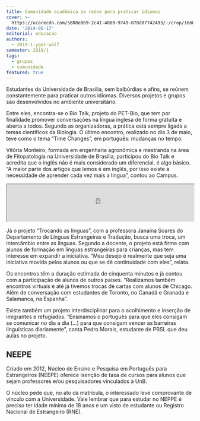 ```yaml
---
title: Comunidade acadêmica se reúne para praticar idiomas
cover: >-
  https://ucarecdn.com/5808e8b9-2c41-4889-9749-078d87742493/-/crop/1668x1044/0,1044/-/preview/
date: '2019-05-17'
editorial: educacao
authors:
  - 2019-1-ygor-wolf
semester: 2019/1
tags:
  - grupos
  - comunidade
featured: true
---
```

Estudantes da Universidade de Brasília, sem balbúrdias e afins, se reúnem constantemente para praticar outros idiomas. Diversos projetos e grupos são desenvolvidos no ambiente universitário.

Entre eles, encontra-se o Bio Talk, projeto do PET-Bio, que tem por finalidade promover conversações na língua inglesa de forma gratuita e aberta a todos. Segundo as organizadoras, a prática está sempre ligada a temas científicos da Biologia. O último encontro, realizado no dia 3 de maio, teve como o tema “Time Changes”, em português: mudanças no tempo. 

Vitória Monteiro, formada em engenharia agronômica e mestranda na área de Fitopatologia na Universidade de Brasília, participou do Bio Talk e acredita que o inglês não é mais considerado um diferencial, é algo básico. “A maior parte dos artigos que lemos é em inglês, por isso existe a necessidade de aprender cada vez mais a língua”, contou ao Campus. 

<iframe src="https://drive.google.com/file/d/1JtDXTJYRJpzhfamhAVf7jC0YTxB7zDhe/preview" width="100%" height="100"></iframe>

Já o projeto “Trocando as línguas”, com a professora Janaína Soares do Departamento de Línguas Estrangeiras e Tradução, busca uma troca, um intercâmbio entre as línguas. Segundo a docente, o projeto está firme com alunos de formação em línguas estrangeiras para crianças, mas tem interesse em expandir a iniciativa. “Meu desejo é realmente que seja uma iniciativa movida pelos alunos ou que se dê continuidade com eles”, relata.

Os encontros têm a duração estimada de cinquenta minutos e já contou com a participação de alunos de outros países. “Realizamos também encontros virtuais e até já tivemos trocas de cartas com alunos de Chicago. Além de conversação com estudantes de Toronto, no Canadá e Granada e Salamanca, na Espanha”.

Existe também um projeto interdisciplinar para o acolhimento e inserção de imigrantes e refugiados.  “Ensinamos o português para que eles consigam se comunicar no dia a dia (...) para que consigam vencer as barreiras linguísticas diariamente”, conta Pedro Morais, estudante de PBSL que deu aulas no projeto. 

## NEEPE

Criado em 2012, Núcleo de Ensino e Pesquisa em Português para Estrangeiros (NEEPE) oferece isenção de taxa de cursos para alunos que sejam professores e/ou pesquisadores vinculados à UnB.

 O núcleo pede que, no ato da matrícula, o interessado leve comprovante de vínculo com a Universidade. Vale lembrar que para estudar no NEPPE é preciso ter idade mínima de 18 anos e um visto de estudante ou Registro Nacional de Estrangeiro (RNE).
